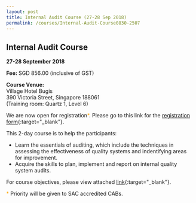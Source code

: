 ```yaml
---
layout: post
title: Internal Audit Course (27-28 Sep 2018)
permalink: /courses/Internal-Audit-Course0830-2507
---
```

## Internal Audit Course
**27-28 September 2018**

**Fee:** SGD 856.00 (inclusive of GST)

**Course Venue:**  
Village Hotel Bugis  
390 Victoria Street, Singapore 188061  
(Training room: Quartz 1, Level 6)

We are now open for registration<span style="color:orange;">*</span>.  Please go to this link for the [registration form](/files/events/Registration%20form%20(LM%20and%20IA-Sept%202018).docx){:target="_blank"}.

This 2-day course is to help the participants:  
* Learn the essentials of auditing, which include the techniques in assessing the effectiveness of quality systems and indentifying areas for improvement.
* Acquire the skills to plan, implement and report on internal quality system audits.

For course objectives, please view attached [link](/files/events/Internal%20Audit%20Course.pdf){:target="_blank"}.

<span style="color:orange">*</span> Priority will be given to SAC accredited CABs.
